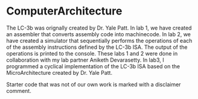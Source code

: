 # ComputerArchitecture
The LC-3b was orignally created by Dr. Yale Patt. In lab 1, we have created an assembler that converts assembly code into machinecode. In lab 2, we have created a simulator that sequentially performs the operations of each of the assembly instructions defined by the LC-3b ISA. The output of the operations is printed to the console. These labs 1 and 2 were done in collaboration with my lab partner Aniketh Devarasetty. In lab3, I programmed a cyclical implementation of the LC-3b ISA based on the MicroArchitecture created by Dr. Yale Patt. 

Starter code that was not of our own work is marked with a disclaimer comment.

